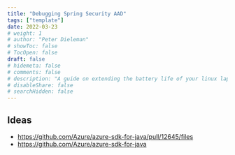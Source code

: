 ```yaml
---
title: "Debugging Spring Security AAD"
tags: ["template"]
date: 2022-03-23
# weight: 1
# author: "Peter Dieleman"
# showToc: false
# TocOpen: false
draft: false
# hidemeta: false
# comments: false
# description: "A guide on extending the battery life of your linux laptop"
# disableShare: false
# searchHidden: false
---
```


## Ideas

- <https://github.com/Azure/azure-sdk-for-java/pull/12645/files>
- <https://github.com/Azure/azure-sdk-for-java>
